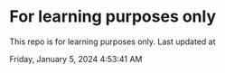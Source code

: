 # For learning purposes only
This repo is for learning purposes only.
Last updated at

Friday, January 5, 2024 4:53:41 AM

